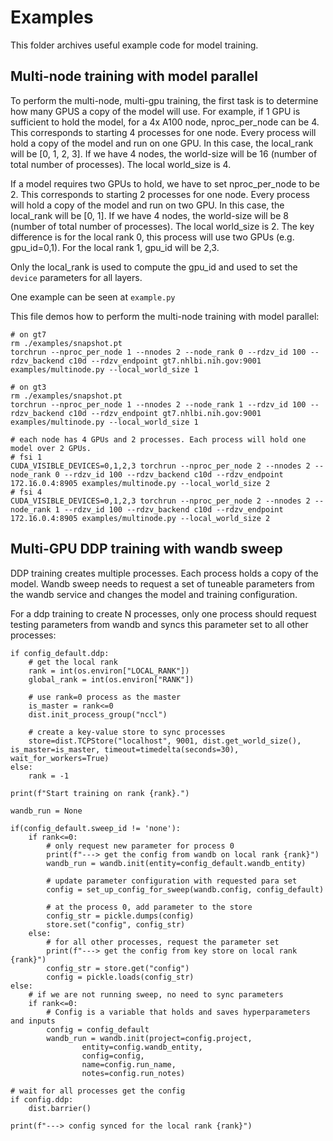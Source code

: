 # Examples

This folder archives useful example code for model training.

## Multi-node training with model parallel

To perform the multi-node, multi-gpu training, the first task is to determine how many GPUS a copy of the model will use. For example, if 1 GPU is sufficient to hold the model, for a 4x A100 node, nproc_per_node can be 4. This corresponds to starting 4 processes for one node. Every process will hold a copy of the model and run on one GPU. In this case, the local_rank will be [0, 1, 2, 3]. If we have 4 nodes, the world-size will be 16 (number of total number of processes). The local world_size is 4.

If a model requires two GPUs to hold, we have to set nproc_per_node to be 2. This corresponds to starting 2 processes for one node. Every process will hold a copy of the model and run on two GPU. In this case, the local_rank will be [0, 1]. If we have 4 nodes, the world-size will be 8 (number of total number of processes). The local world_size is 2. The key difference is for the local rank 0, this process will use two GPUs (e.g. gpu_id=0,1). For the local rank 1, gpu_id will be 2,3. 

Only the local_rank is used to compute the gpu_id and used to set the `device` parameters for all layers.

One example can be seen at `example.py`

This file demos how to perform the multi-node training with model parallel:

```
# on gt7
rm ./examples/snapshot.pt
torchrun --nproc_per_node 1 --nnodes 2 --node_rank 0 --rdzv_id 100 --rdzv_backend c10d --rdzv_endpoint gt7.nhlbi.nih.gov:9001 examples/multinode.py --local_world_size 1

# on gt3
rm ./examples/snapshot.pt
torchrun --nproc_per_node 1 --nnodes 2 --node_rank 1 --rdzv_id 100 --rdzv_backend c10d --rdzv_endpoint gt7.nhlbi.nih.gov:9001 examples/multinode.py --local_world_size 1
```

```
# each node has 4 GPUs and 2 processes. Each process will hold one model over 2 GPUs.
# fsi 1
CUDA_VISIBLE_DEVICES=0,1,2,3 torchrun --nproc_per_node 2 --nnodes 2 --node_rank 0 --rdzv_id 100 --rdzv_backend c10d --rdzv_endpoint 172.16.0.4:8905 examples/multinode.py --local_world_size 2
# fsi 4
CUDA_VISIBLE_DEVICES=0,1,2,3 torchrun --nproc_per_node 2 --nnodes 2 --node_rank 1 --rdzv_id 100 --rdzv_backend c10d --rdzv_endpoint 172.16.0.4:8905 examples/multinode.py --local_world_size 2

```

## Multi-GPU DDP training with wandb sweep

DDP training creates multiple processes. Each process holds a copy of the model. Wandb sweep needs to request a set of tuneable parameters from the wandb service and changes the model and training configuration. 

For a ddp training to create N processes, only one process should request testing parameters from wandb and syncs this parameter set to all other processes:

```
if config_default.ddp:      
    # get the local rank
    rank = int(os.environ["LOCAL_RANK"])
    global_rank = int(os.environ["RANK"])

    # use rank=0 process as the master
    is_master = rank<=0
    dist.init_process_group("nccl")   

    # create a key-value store to sync processes     
    store=dist.TCPStore("localhost", 9001, dist.get_world_size(), is_master=is_master, timeout=timedelta(seconds=30), wait_for_workers=True)
else:
    rank = -1
    
print(f"Start training on rank {rank}.")

wandb_run = None

if(config_default.sweep_id != 'none'):
    if rank<=0:
        # only request new parameter for process 0
        print(f"---> get the config from wandb on local rank {rank}")
        wandb_run = wandb.init(entity=config_default.wandb_entity)

        # update parameter configuration with requested para set
        config = set_up_config_for_sweep(wandb.config, config_default)   
        
        # at the process 0, add parameter to the store
        config_str = pickle.dumps(config)     
        store.set("config", config_str)
    else:
        # for all other processes, request the parameter set
        print(f"---> get the config from key store on local rank {rank}")
        config_str = store.get("config")
        config = pickle.loads(config_str)
else:
    # if we are not running sweep, no need to sync parameters
    if rank<=0:
        # Config is a variable that holds and saves hyperparameters and inputs
        config = config_default
        wandb_run = wandb.init(project=config.project, 
                entity=config.wandb_entity, 
                config=config, 
                name=config.run_name, 
                notes=config.run_notes)

# wait for all processes get the config
if config.ddp:                        
    dist.barrier()

print(f"---> config synced for the local rank {rank}")
```
